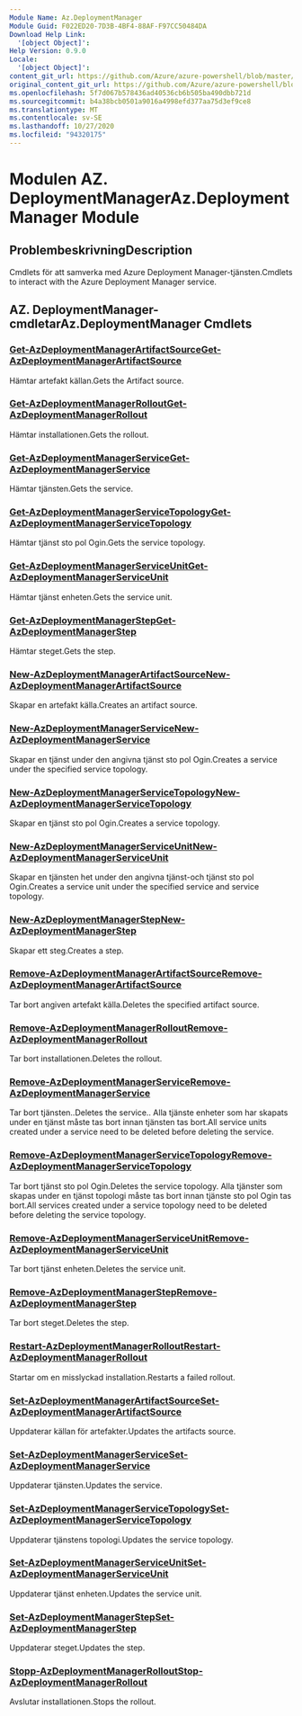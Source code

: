 ```yaml
---
Module Name: Az.DeploymentManager
Module Guid: F022ED20-7D3B-4BF4-88AF-F97CC50484DA
Download Help Link:
  '[object Object]': 
Help Version: 0.9.0
Locale:
  '[object Object]': 
content_git_url: https://github.com/Azure/azure-powershell/blob/master/src/DeploymentManager/DeploymentManager/help/Az.DeploymentManager.md
original_content_git_url: https://github.com/Azure/azure-powershell/blob/master/src/DeploymentManager/DeploymentManager/help/Az.DeploymentManager.md
ms.openlocfilehash: 5f7d067b578436ad40536cb6b505ba490dbb721d
ms.sourcegitcommit: b4a38bcb0501a9016a4998efd377aa75d3ef9ce8
ms.translationtype: MT
ms.contentlocale: sv-SE
ms.lasthandoff: 10/27/2020
ms.locfileid: "94320175"
---
```

# <span data-ttu-id="d2fb7-101">Modulen AZ. DeploymentManager</span><span class="sxs-lookup"><span data-stu-id="d2fb7-101">Az.DeploymentManager Module</span></span>
## <span data-ttu-id="d2fb7-102">Problembeskrivning</span><span class="sxs-lookup"><span data-stu-id="d2fb7-102">Description</span></span>
<span data-ttu-id="d2fb7-103">Cmdlets för att samverka med Azure Deployment Manager-tjänsten.</span><span class="sxs-lookup"><span data-stu-id="d2fb7-103">Cmdlets to interact with the Azure Deployment Manager service.</span></span>

## <span data-ttu-id="d2fb7-104">AZ. DeploymentManager-cmdletar</span><span class="sxs-lookup"><span data-stu-id="d2fb7-104">Az.DeploymentManager Cmdlets</span></span>
### [<span data-ttu-id="d2fb7-105">Get-AzDeploymentManagerArtifactSource</span><span class="sxs-lookup"><span data-stu-id="d2fb7-105">Get-AzDeploymentManagerArtifactSource</span></span>](Get-AzDeploymentManagerArtifactSource.md)
<span data-ttu-id="d2fb7-106">Hämtar artefakt källan.</span><span class="sxs-lookup"><span data-stu-id="d2fb7-106">Gets the Artifact source.</span></span>

### [<span data-ttu-id="d2fb7-107">Get-AzDeploymentManagerRollout</span><span class="sxs-lookup"><span data-stu-id="d2fb7-107">Get-AzDeploymentManagerRollout</span></span>](Get-AzDeploymentManagerRollout.md)
<span data-ttu-id="d2fb7-108">Hämtar installationen.</span><span class="sxs-lookup"><span data-stu-id="d2fb7-108">Gets the rollout.</span></span>

### [<span data-ttu-id="d2fb7-109">Get-AzDeploymentManagerService</span><span class="sxs-lookup"><span data-stu-id="d2fb7-109">Get-AzDeploymentManagerService</span></span>](Get-AzDeploymentManagerService.md)
<span data-ttu-id="d2fb7-110">Hämtar tjänsten.</span><span class="sxs-lookup"><span data-stu-id="d2fb7-110">Gets the service.</span></span>

### [<span data-ttu-id="d2fb7-111">Get-AzDeploymentManagerServiceTopology</span><span class="sxs-lookup"><span data-stu-id="d2fb7-111">Get-AzDeploymentManagerServiceTopology</span></span>](Get-AzDeploymentManagerServiceTopology.md)
<span data-ttu-id="d2fb7-112">Hämtar tjänst sto pol Ogin.</span><span class="sxs-lookup"><span data-stu-id="d2fb7-112">Gets the service topology.</span></span>

### [<span data-ttu-id="d2fb7-113">Get-AzDeploymentManagerServiceUnit</span><span class="sxs-lookup"><span data-stu-id="d2fb7-113">Get-AzDeploymentManagerServiceUnit</span></span>](Get-AzDeploymentManagerServiceUnit.md)
<span data-ttu-id="d2fb7-114">Hämtar tjänst enheten.</span><span class="sxs-lookup"><span data-stu-id="d2fb7-114">Gets the service unit.</span></span>

### [<span data-ttu-id="d2fb7-115">Get-AzDeploymentManagerStep</span><span class="sxs-lookup"><span data-stu-id="d2fb7-115">Get-AzDeploymentManagerStep</span></span>](Get-AzDeploymentManagerStep.md)
<span data-ttu-id="d2fb7-116">Hämtar steget.</span><span class="sxs-lookup"><span data-stu-id="d2fb7-116">Gets the step.</span></span>

### [<span data-ttu-id="d2fb7-117">New-AzDeploymentManagerArtifactSource</span><span class="sxs-lookup"><span data-stu-id="d2fb7-117">New-AzDeploymentManagerArtifactSource</span></span>](New-AzDeploymentManagerArtifactSource.md)
<span data-ttu-id="d2fb7-118">Skapar en artefakt källa.</span><span class="sxs-lookup"><span data-stu-id="d2fb7-118">Creates an artifact source.</span></span>

### [<span data-ttu-id="d2fb7-119">New-AzDeploymentManagerService</span><span class="sxs-lookup"><span data-stu-id="d2fb7-119">New-AzDeploymentManagerService</span></span>](New-AzDeploymentManagerService.md)
<span data-ttu-id="d2fb7-120">Skapar en tjänst under den angivna tjänst sto pol Ogin.</span><span class="sxs-lookup"><span data-stu-id="d2fb7-120">Creates a service under the specified service topology.</span></span>

### [<span data-ttu-id="d2fb7-121">New-AzDeploymentManagerServiceTopology</span><span class="sxs-lookup"><span data-stu-id="d2fb7-121">New-AzDeploymentManagerServiceTopology</span></span>](New-AzDeploymentManagerServiceTopology.md)
<span data-ttu-id="d2fb7-122">Skapar en tjänst sto pol Ogin.</span><span class="sxs-lookup"><span data-stu-id="d2fb7-122">Creates a service topology.</span></span>

### [<span data-ttu-id="d2fb7-123">New-AzDeploymentManagerServiceUnit</span><span class="sxs-lookup"><span data-stu-id="d2fb7-123">New-AzDeploymentManagerServiceUnit</span></span>](New-AzDeploymentManagerServiceUnit.md)
<span data-ttu-id="d2fb7-124">Skapar en tjänsten het under den angivna tjänst-och tjänst sto pol Ogin.</span><span class="sxs-lookup"><span data-stu-id="d2fb7-124">Creates a service unit under the specified service and service topology.</span></span>

### [<span data-ttu-id="d2fb7-125">New-AzDeploymentManagerStep</span><span class="sxs-lookup"><span data-stu-id="d2fb7-125">New-AzDeploymentManagerStep</span></span>](New-AzDeploymentManagerStep.md)
<span data-ttu-id="d2fb7-126">Skapar ett steg.</span><span class="sxs-lookup"><span data-stu-id="d2fb7-126">Creates a step.</span></span>

### [<span data-ttu-id="d2fb7-127">Remove-AzDeploymentManagerArtifactSource</span><span class="sxs-lookup"><span data-stu-id="d2fb7-127">Remove-AzDeploymentManagerArtifactSource</span></span>](Remove-AzDeploymentManagerArtifactSource.md)
<span data-ttu-id="d2fb7-128">Tar bort angiven artefakt källa.</span><span class="sxs-lookup"><span data-stu-id="d2fb7-128">Deletes the specified artifact source.</span></span>

### [<span data-ttu-id="d2fb7-129">Remove-AzDeploymentManagerRollout</span><span class="sxs-lookup"><span data-stu-id="d2fb7-129">Remove-AzDeploymentManagerRollout</span></span>](Remove-AzDeploymentManagerRollout.md)
<span data-ttu-id="d2fb7-130">Tar bort installationen.</span><span class="sxs-lookup"><span data-stu-id="d2fb7-130">Deletes the rollout.</span></span>

### [<span data-ttu-id="d2fb7-131">Remove-AzDeploymentManagerService</span><span class="sxs-lookup"><span data-stu-id="d2fb7-131">Remove-AzDeploymentManagerService</span></span>](Remove-AzDeploymentManagerService.md)
<span data-ttu-id="d2fb7-132">Tar bort tjänsten..</span><span class="sxs-lookup"><span data-stu-id="d2fb7-132">Deletes the service..</span></span> <span data-ttu-id="d2fb7-133">Alla tjänste enheter som har skapats under en tjänst måste tas bort innan tjänsten tas bort.</span><span class="sxs-lookup"><span data-stu-id="d2fb7-133">All service units created under a service need to be deleted before deleting the service.</span></span>

### [<span data-ttu-id="d2fb7-134">Remove-AzDeploymentManagerServiceTopology</span><span class="sxs-lookup"><span data-stu-id="d2fb7-134">Remove-AzDeploymentManagerServiceTopology</span></span>](Remove-AzDeploymentManagerServiceTopology.md)
<span data-ttu-id="d2fb7-135">Tar bort tjänst sto pol Ogin.</span><span class="sxs-lookup"><span data-stu-id="d2fb7-135">Deletes the service topology.</span></span> <span data-ttu-id="d2fb7-136">Alla tjänster som skapas under en tjänst topologi måste tas bort innan tjänste sto pol Ogin tas bort.</span><span class="sxs-lookup"><span data-stu-id="d2fb7-136">All services created under a service topology need to be deleted before deleting the service topology.</span></span>

### [<span data-ttu-id="d2fb7-137">Remove-AzDeploymentManagerServiceUnit</span><span class="sxs-lookup"><span data-stu-id="d2fb7-137">Remove-AzDeploymentManagerServiceUnit</span></span>](Remove-AzDeploymentManagerServiceUnit.md)
<span data-ttu-id="d2fb7-138">Tar bort tjänst enheten.</span><span class="sxs-lookup"><span data-stu-id="d2fb7-138">Deletes the service unit.</span></span>

### [<span data-ttu-id="d2fb7-139">Remove-AzDeploymentManagerStep</span><span class="sxs-lookup"><span data-stu-id="d2fb7-139">Remove-AzDeploymentManagerStep</span></span>](Remove-AzDeploymentManagerStep.md)
<span data-ttu-id="d2fb7-140">Tar bort steget.</span><span class="sxs-lookup"><span data-stu-id="d2fb7-140">Deletes the step.</span></span>

### [<span data-ttu-id="d2fb7-141">Restart-AzDeploymentManagerRollout</span><span class="sxs-lookup"><span data-stu-id="d2fb7-141">Restart-AzDeploymentManagerRollout</span></span>](Restart-AzDeploymentManagerRollout.md)
<span data-ttu-id="d2fb7-142">Startar om en misslyckad installation.</span><span class="sxs-lookup"><span data-stu-id="d2fb7-142">Restarts a failed rollout.</span></span>

### [<span data-ttu-id="d2fb7-143">Set-AzDeploymentManagerArtifactSource</span><span class="sxs-lookup"><span data-stu-id="d2fb7-143">Set-AzDeploymentManagerArtifactSource</span></span>](Set-AzDeploymentManagerArtifactSource.md)
<span data-ttu-id="d2fb7-144">Uppdaterar källan för artefakter.</span><span class="sxs-lookup"><span data-stu-id="d2fb7-144">Updates the artifacts source.</span></span>

### [<span data-ttu-id="d2fb7-145">Set-AzDeploymentManagerService</span><span class="sxs-lookup"><span data-stu-id="d2fb7-145">Set-AzDeploymentManagerService</span></span>](Set-AzDeploymentManagerService.md)
<span data-ttu-id="d2fb7-146">Uppdaterar tjänsten.</span><span class="sxs-lookup"><span data-stu-id="d2fb7-146">Updates the service.</span></span>

### [<span data-ttu-id="d2fb7-147">Set-AzDeploymentManagerServiceTopology</span><span class="sxs-lookup"><span data-stu-id="d2fb7-147">Set-AzDeploymentManagerServiceTopology</span></span>](Set-AzDeploymentManagerServiceTopology.md)
<span data-ttu-id="d2fb7-148">Uppdaterar tjänstens topologi.</span><span class="sxs-lookup"><span data-stu-id="d2fb7-148">Updates the service topology.</span></span>

### [<span data-ttu-id="d2fb7-149">Set-AzDeploymentManagerServiceUnit</span><span class="sxs-lookup"><span data-stu-id="d2fb7-149">Set-AzDeploymentManagerServiceUnit</span></span>](Set-AzDeploymentManagerServiceUnit.md)
<span data-ttu-id="d2fb7-150">Uppdaterar tjänst enheten.</span><span class="sxs-lookup"><span data-stu-id="d2fb7-150">Updates the service unit.</span></span>

### [<span data-ttu-id="d2fb7-151">Set-AzDeploymentManagerStep</span><span class="sxs-lookup"><span data-stu-id="d2fb7-151">Set-AzDeploymentManagerStep</span></span>](Set-AzDeploymentManagerStep.md)
<span data-ttu-id="d2fb7-152">Uppdaterar steget.</span><span class="sxs-lookup"><span data-stu-id="d2fb7-152">Updates the step.</span></span>

### [<span data-ttu-id="d2fb7-153">Stopp-AzDeploymentManagerRollout</span><span class="sxs-lookup"><span data-stu-id="d2fb7-153">Stop-AzDeploymentManagerRollout</span></span>](Stop-AzDeploymentManagerRollout.md)
<span data-ttu-id="d2fb7-154">Avslutar installationen.</span><span class="sxs-lookup"><span data-stu-id="d2fb7-154">Stops the rollout.</span></span>

